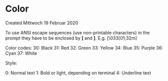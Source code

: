 # Color
Created Mittwoch 19 Februar 2020

To use ANSI escape sequences (use non-printable characters) in the prompt they have to be enclosed by **\[** and **\]**.
E.g. \[\033[01;32m\]

Color codes:
30: Black
31: Red
32: Green
33: Yellow
34: Blue
35: Purple
36: Cyan
37: White

Style:

0: Normal text
1: Bold or light, depending on terminal
4: Underline text

